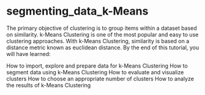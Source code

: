 # segmenting_data_k-Means

The primary objective of clustering is to group items within a dataset based on similarity. k-Means Clustering is one of the most popular and easy to use clustering approaches. With k-Means Clustering, similarity is based on a distance metric known as euclidean distance. By the end of this tutorial, you will have learned:

How to import, explore and prepare data for k-Means Clustering
How to segment data using k-Means Clustering
How to evaluate and visualize clusters
How to choose an appropriate number of clusters
How to analyze the results of k-Means Clustering
